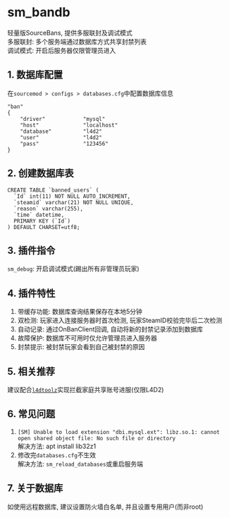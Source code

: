 # sm_bandb
轻量版SourceBans, 提供多服联封及调试模式  
多服联封: 多个服务端通过数据库方式共享封禁列表  
调试模式: 开启后服务器仅限管理员进入

## 1. 数据库配置
在`sourcemod > configs > databases.cfg`中配置数据库信息  
```
"ban"
{
	"driver"			"mysql"
	"host"				"localhost"
	"database"			"l4d2"
	"user"				"l4d2"
	"pass"				"123456"
}
```

## 2. 创建数据库表
```
CREATE TABLE `banned_users` (
  `Id` int(11) NOT NULL AUTO_INCREMENT,
  `steamid` varchar(21) NOT NULL UNIQUE,
  `reason` varchar(255),
  `time` datetime,
  PRIMARY KEY (`Id`)
) DEFAULT CHARSET=utf8;
```

## 3. 插件指令
`sm_debug`: 开启调试模式(踢出所有非管理员玩家)

## 4. 插件特性
1. 带缓存功能: 数据库查询结果保存在本地5分钟  
2. 双检测: 玩家进入连接服务器时首次检测, 玩家SteamID校验完毕后二次检测  
3. 自动记录: 通过OnBanClient回调, 自动将新的封禁记录添加到数据库  
4. 故障保护: 数据库不可用时仅允许管理员进入服务器  
5. 封禁提示: 被封禁玩家会看到自己被封禁的原因

## 5. 相关推荐
建议配合[`l4dtoolz`](https://github.com/lakwsh/l4dtoolz)实现拦截家庭共享账号进服(仅限L4D2)

## 6. 常见问题
1. `[SM] Unable to load extension "dbi.mysql.ext": libz.so.1: cannot open shared object file: No such file or directory`  
解决方法: apt install lib32z1  
2. 修改完`databases.cfg`不生效  
解决方法: `sm_reload_databases`或重启服务端

## 7. 关于数据库
如使用远程数据库, 建议设置防火墙白名单, 并且设置专用用户(而非root)
